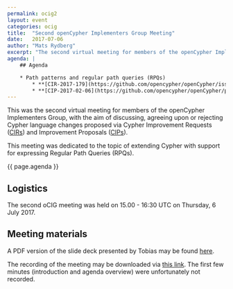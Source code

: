 ```yaml
---
permalink: ocig2
layout: event
categories: ocig
title:  "Second openCypher Implementers Group Meeting"
date:   2017-07-06
author: "Mats Rydberg"
excerpt: "The second virtual meeting for members of the openCypher Implementers Group."
agenda: |
    ## Agenda

    * Path patterns and regular path queries (RPQs)
        * **[CIR-2017-179](https://github.com/opencypher/openCypher/issues/179)**: Add support for regular path queries (RPQs) _(Tobias Lindaaker)_
        * **[CIP-2017-02-06](https://github.com/opencypher/openCypher/pull/187)**: Path Patterns _(Tobias Lindaaker)_
---
```

This was the second virtual meeting for members of the openCypher Implementers Group, with the aim of discussing, agreeing upon or rejecting Cypher language changes proposed via Cypher Improvement Requests (<a href="https://github.com/opencypher/openCypher/issues?q=is%3Aopen+is%3Aissue+label%3ACIR" target="_blank">CIRs</a>) and Improvement Proposals (<a href="/cips/" target="_blank">CIPs</a>).

This meeting was dedicated to the topic of extending Cypher with support for expressing Regular Path Queries (RPQs).

{{ page.agenda }}

## Logistics

The second oCIG meeting was held on 15.00 - 16:30 UTC on Thursday, 6 July 2017.

## Meeting materials

A PDF version of the slide deck presented by Tobias may be found [here](https://s3.amazonaws.com/artifacts.opencypher.org/website/ocig2/Path+Pattern+Queries+-+oCIG+2017-07-06.pdf).

The recording of the meeting may be downloaded via [this link](https://s3.amazonaws.com/artifacts.opencypher.org/website/ocig2/ocig2-recording.zip).
The first few minutes (introduction and agenda overview) were unfortunately not recorded.
